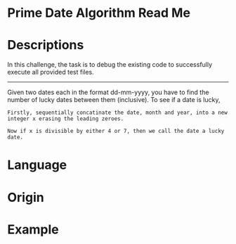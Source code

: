 # Prime Date Algorithm Read Me

# Descriptions

In this challenge, the task is to debug the existing code to successfully execute all provided test files.

-----------------

Given two dates each in the format dd-mm-yyyy, you have to find the number of lucky dates between them (inclusive). To see if a date is lucky,

    Firstly, sequentially concatinate the date, month and year, into a new integer x erasing the leading zeroes.

    Now if x is divisible by either 4 or 7, then we call the date a lucky date.

# Language

# Origin

# Example